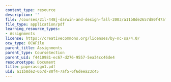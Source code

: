 ```yaml
---
content_type: resource
description: ''
file: /courses/21l-448j-darwin-and-design-fall-2003/a11b8de2657d80f47af56f6deea23c45_paperassgn1.pdf
file_type: application/pdf
learning_resource_types:
- Assignments
license: https://creativecommons.org/licenses/by-nc-sa/4.0/
ocw_type: OCWFile
parent_title: Assignments
parent_type: CourseSection
parent_uid: f4410981-ec67-d276-9557-5ea34cc46de4
resourcetype: Document
title: paperassgn1.pdf
uid: a11b8de2-657d-80f4-7af5-6f6deea23c45
---
```

